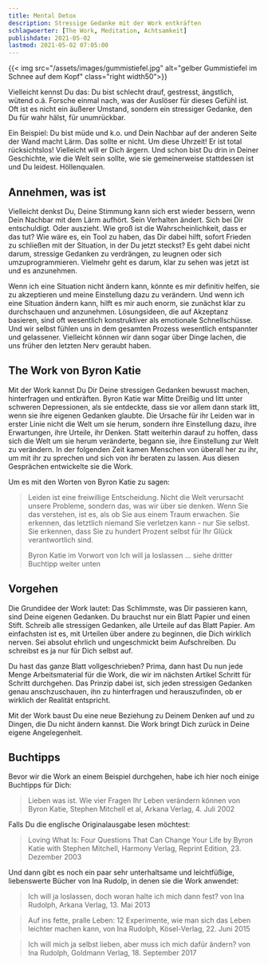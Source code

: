 ```yaml
---
title: Mental Detox
description: Stressige Gedanke mit der Work entkräften
schlagwoerter: [The Work, Meditation, Achtsamkeit]
publishdate: 2021-05-02
lastmod: 2021-05-02 07:05:00
---
```


{{< img src="/assets/images/gummistiefel.jpg" alt="gelber Gummistiefel im Schnee auf dem Kopf" class="right width50">}}

Vielleicht kennst Du das: Du bist schlecht drauf, gestresst, ängstlich, wütend o.ä. Forsche einmal nach, was der Auslöser für dieses Gefühl ist. Oft ist es nicht ein äußerer Umstand, sondern ein stressiger Gedanke, den Du für wahr hälst, für unumrückbar. 

Ein Beispiel: Du bist müde und k.o. und Dein Nachbar auf der anderen Seite der Wand macht Lärm. Das sollte er nicht. Um diese Uhrzeit! Er ist total rücksichtslos! Vielleicht will er Dich ärgern. Und schon bist Du drin in Deiner Geschichte, wie die Welt sein sollte, wie sie gemeinerweise stattdessen ist und Du leidest. Höllenqualen. 


## Annehmen, was ist

Vielleicht denkst Du, Deine Stimmung kann sich erst wieder bessern, wenn Dein Nachbar mit dem Lärm aufhört. Sein Verhalten ändert. Sich bei Dir entschuldigt. Oder auszieht. Wie groß ist die Wahrscheinlichkeit, dass er das tut? Wie wäre es, ein Tool zu haben, das Dir dabei hilft, sofort Frieden zu schließen mit der Situation, in der Du jetzt steckst? Es geht dabei nicht darum, stressige Gedanken zu verdrängen, zu leugnen oder sich umzuprogrammieren. Vielmehr geht es darum, klar zu sehen was jetzt ist und es anzunehmen. 

Wenn ich eine Situation nicht ändern kann, könnte es mir definitiv helfen, sie zu akzeptieren und meine Einstellung dazu zu verändern. Und wenn ich eine Situation ändern kann, hilft es mir auch enorm, sie zunächst klar zu durchschauen und anzunehmen. Lösungsideen, die auf Akzeptanz basieren, sind oft wesentlich konstruktiver als emotionale Schnellschüsse. Und wir selbst fühlen uns in dem gesamten Prozess wesentlich entspannter und gelassener. Vielleicht können wir dann sogar über Dinge lachen, die uns früher den letzten Nerv geraubt haben. 

## The Work von Byron Katie

Mit der Work kannst Du Dir Deine stressigen Gedanken bewusst machen, hinterfragen und entkräften. Byron Katie war Mitte Dreißig und litt unter schweren Depressionen, als sie entdeckte, dass sie vor allem dann stark litt, wenn sie ihre eigenen Gedanken glaubte. Die Ursache für ihr Leiden war in erster Linie nicht die Welt um sie herum, sondern ihre Einstellung dazu, ihre Erwartungen, ihre Urteile, ihr Denken. Statt weiterhin darauf zu hoffen, dass sich die Welt um sie herum veränderte, begann sie, ihre Einstellung zur Welt zu verändern. In der folgenden Zeit kamen Menschen von überall her zu ihr, um mit ihr zu sprechen und sich von ihr beraten zu lassen. Aus diesen Gesprächen entwickelte sie die Work. 

Um es mit den Worten von Byron Katie zu sagen:

> Leiden ist eine freiwillige Entscheidung. Nicht die Welt verursacht unsere Probleme, sondern das, was wir über sie denken. Wenn Sie das verstehen, ist es, als ob Sie aus einem Traum erwachen. Sie erkennen, das letztlich niemand Sie verletzen kann - nur Sie selbst. Sie erkennen, dass Sie zu hundert Prozent selbst für Ihr Glück verantwortlich sind. 
>
> Byron Katie im Vorwort von Ich will ja loslassen ... siehe dritter Buchtipp weiter unten


## Vorgehen

Die Grundidee der Work lautet: Das Schlimmste, was Dir passieren kann, sind Deine eigenen Gedanken. Du brauchst nur ein Blatt Papier und einen Stift. Schreib alle stressigen Gedanken, alle Urteile auf das Blatt Papier. Am einfachsten ist es, mit Urteilen über andere zu beginnen, die Dich wirklich nerven. Sei absolut ehrlich und ungeschmickt beim Aufschreiben. Du schreibst es ja nur für Dich selbst auf. 

Du hast das ganze Blatt vollgeschrieben? Prima, dann hast Du nun jede Menge Arbeitsmaterial für die Work, die wir im nächsten Artikel Schritt für Schritt durchgehen. Das Prinzip dabei ist, sich jeden stressigen Gedanken genau anschzuschauen, ihn zu hinterfragen und herauszufinden, ob er wirklich der Realität entspricht. 

Mit der Work baust Du eine neue Beziehung zu Deinem Denken auf und zu Dingen, die Du nicht ändern kannst. Die Work bringt Dich zurück in Deine eigene Angelegenheit. 

## Buchtipps

Bevor wir die Work an einem Beispiel durchgehen, habe ich hier noch einige Buchtipps für Dich:

> Lieben was ist. Wie vier Fragen Ihr Leben verändern können von Byron Katie, Stephen Mitchell et al, Arkana Verlag, 4. Juli 2002

Falls Du die englische Originalausgabe lesen möchtest: 
> Loving What Is: Four Questions That Can Change Your Life by Byron Katie with Stephen Mitchell, Harmony Verlag, Reprint Edition, 23. Dezember 2003

Und dann gibt es noch ein paar sehr unterhaltsame und leichtfüßige, liebenswerte Bücher von Ina Rudolp, in denen sie die Work anwendet:

> Ich will ja loslassen, doch woran halte ich mich dann fest? von Ina Rudolph, Arkana Verlag, 13. Mai 2013

> Auf ins fette, pralle Leben: 12 Experimente, wie man sich das Leben leichter machen kann, von Ina Rudolph, Kösel-Verlag, 22. Juni 2015

> Ich will mich ja selbst lieben, aber muss ich mich dafür ändern? von Ina Rudolph, Goldmann Verlag, 18. September 2017





